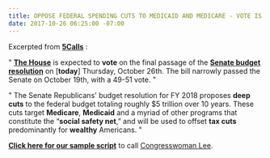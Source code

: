 ```yaml
---
title: OPPOSE FEDERAL SPENDING CUTS TO MEDICAID AND MEDICARE - VOTE IS TODAY
date: 2017-10-26 06:25:00 -07:00
---
```


Excerpted from [**5Calls**](https://5calls.org/) :

"  [**The House**](https://www.house.gov/) is expected to **vote** on the final passage of the [**Senate budget resolution**](https://www.congress.gov/bill/115th-congress/senate-concurrent-resolution/3/actions) on [**today**] Thursday, October 26th. The bill narrowly passed the Senate on October 19th, with a 49-51 vote.  "

"  The Senate Republicans' budget resolution for FY 2018 proposes **deep cuts** to the federal budget totaling roughly $5 trillion over 10 years. These cuts target **Medicare**, **Medicaid** and a myriad of other programs that constitute the “**social safety net**,” and will be used to offset **tax cuts** predominantly for **wealthy** Americans.  "

[**Click here for our sample script**](https://5calls.org/issue/spending-cuts-medicare-medicaid) to call [Congresswoman Lee](http://lee.house.gov/).

